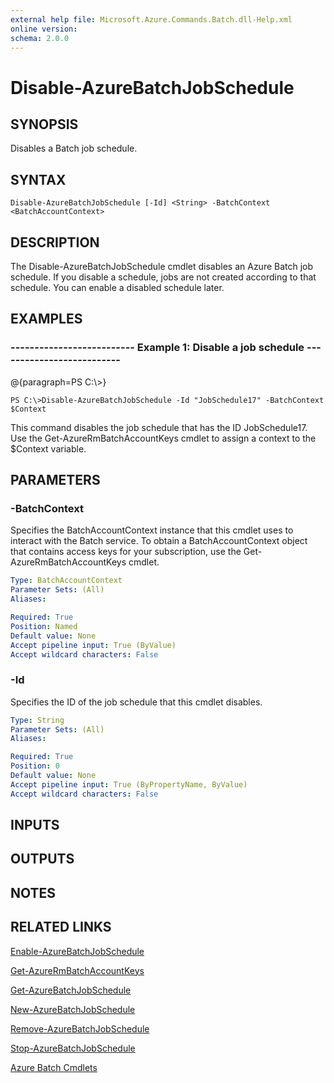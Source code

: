 ```yaml
---
external help file: Microsoft.Azure.Commands.Batch.dll-Help.xml
online version: 
schema: 2.0.0
---
```


# Disable-AzureBatchJobSchedule
## SYNOPSIS
Disables a Batch job schedule.

## SYNTAX

```
Disable-AzureBatchJobSchedule [-Id] <String> -BatchContext <BatchAccountContext>
```

## DESCRIPTION
The Disable-AzureBatchJobSchedule cmdlet disables an Azure Batch job schedule.
If you disable a schedule, jobs are not created according to that schedule.
You can enable a disabled schedule later.

## EXAMPLES

### --------------------------  Example 1: Disable a job schedule  --------------------------
@{paragraph=PS C:\\\>}

```
PS C:\>Disable-AzureBatchJobSchedule -Id "JobSchedule17" -BatchContext $Context
```

This command disables the job schedule that has the ID JobSchedule17.
Use the Get-AzureRmBatchAccountKeys cmdlet to assign a context to the $Context variable.

## PARAMETERS

### -BatchContext
Specifies the BatchAccountContext instance that this cmdlet uses to interact with the Batch service.
To obtain a BatchAccountContext object that contains access keys for your subscription, use the Get-AzureRmBatchAccountKeys cmdlet.

```yaml
Type: BatchAccountContext
Parameter Sets: (All)
Aliases: 

Required: True
Position: Named
Default value: None
Accept pipeline input: True (ByValue)
Accept wildcard characters: False
```

### -Id
Specifies the ID of the job schedule that this cmdlet disables.

```yaml
Type: String
Parameter Sets: (All)
Aliases: 

Required: True
Position: 0
Default value: None
Accept pipeline input: True (ByPropertyName, ByValue)
Accept wildcard characters: False
```

## INPUTS

## OUTPUTS

## NOTES

## RELATED LINKS

[Enable-AzureBatchJobSchedule]()

[Get-AzureRmBatchAccountKeys]()

[Get-AzureBatchJobSchedule]()

[New-AzureBatchJobSchedule]()

[Remove-AzureBatchJobSchedule]()

[Stop-AzureBatchJobSchedule]()

[Azure Batch Cmdlets]()

